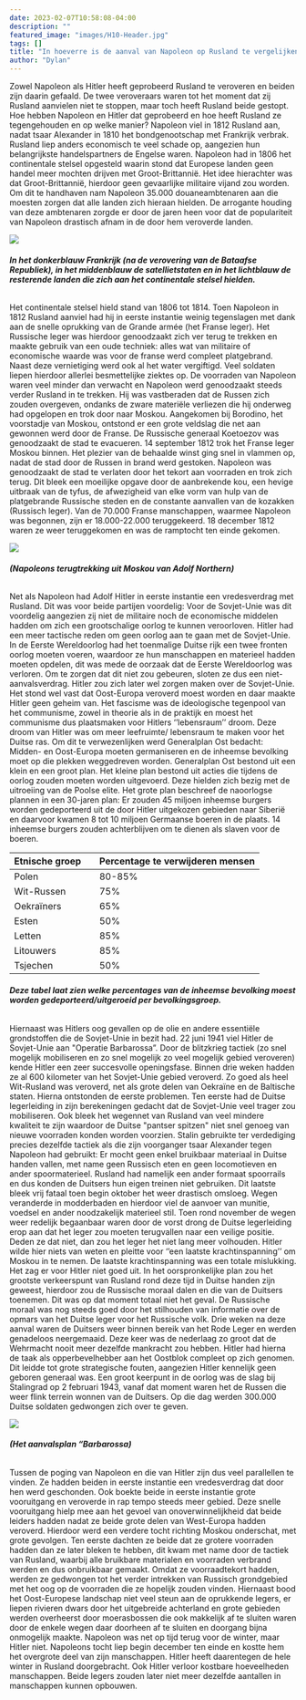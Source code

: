 ```yaml
---
date: 2023-02-07T10:58:08-04:00
description: ""
featured_image: "images/H10-Header.jpg"
tags: []
title: "In hoeverre is de aanval van Napoleon op Rusland te vergelijken met de veroveringspoging van Hitler op Rusland?"
author: "Dylan"
---
```


Zowel Napoleon als Hitler heeft geprobeerd Rusland te veroveren en beiden zijn daarin gefaald. De twee veroveraars waren tot het moment dat zij Rusland aanvielen niet te stoppen, maar toch heeft Rusland beide gestopt. Hoe hebben Napoleon en Hitler dat geprobeerd en hoe heeft Rusland ze tegengehouden en op welke manier? 
Napoleon viel in 1812 Rusland aan, nadat tsaar Alexander in 1810 het bondgenootschap met Frankrijk verbrak. Rusland liep anders economisch te veel schade op, aangezien hun belangrijkste handelspartners de Engelse waren. Napoleon had in 1806 het continentale stelsel opgesteld waarin stond dat Europese landen geen handel meer mochten drijven met Groot-Brittannië. Het idee hierachter was dat Groot-Brittannië, hierdoor geen gevaarlijke militaire vijand zou worden. Om dit te handhaven nam Napoleon 35.000 douaneambtenaren aan die moesten zorgen dat alle landen zich hieraan hielden. De arrogante houding van deze ambtenaren zorgde er door de jaren heen voor dat de populariteit van Napoleon drastisch afnam in de door hem veroverde landen.

![](/images/H10-1.png)

###### **_In het donkerblauw Frankrijk (na de verovering van de Bataafse Republiek), in het middenblauw de satellietstaten en in het lichtblauw de resterende landen die zich aan het continentale stelsel hielden._**
 
Het continentale stelsel hield stand van 1806 tot 1814. Toen Napoleon in 1812 Rusland aanviel had hij in eerste instantie weinig tegenslagen met dank aan de snelle oprukking van de Grande armée (het Franse leger). Het Russische leger was hierdoor genoodzaakt zich ver terug te trekken en maakte gebruik van een oude techniek: alles wat van militaire of economische waarde was voor de franse werd compleet platgebrand. Naast deze vernietiging werd ook al het water vergiftigd. Veel soldaten liepen hierdoor allerlei besmettelijke ziektes op. De voorraden van Napoleon waren veel minder dan verwacht en Napoleon werd genoodzaakt steeds verder Rusland in te trekken. Hij was vastberaden dat de Russen zich zouden overgeven, ondanks de zware materiële verliezen die hij onderweg had opgelopen en trok door naar Moskou. Aangekomen bij Borodino, het voorstadje van Moskou, ontstond er een grote veldslag die net aan gewonnen werd door de Franse. De Russische generaal Koetoezov was genoodzaakt de stad te evacueren.  14 september 1812 trok het Franse leger Moskou binnen. Het plezier van de behaalde winst ging snel in vlammen op, nadat de stad door de Russen in brand werd gestoken. Napoleon was genoodzaakt de stad te verlaten door het tekort aan voorraden en trok zich terug. Dit bleek een moeilijke opgave door de aanbrekende kou, een hevige uitbraak van de tyfus, de afwezigheid van elke vorm van hulp van de platgebrande Russische steden en de constante aanvallen van de kozakken (Russisch leger). Van de 70.000 Franse manschappen, waarmee Napoleon was begonnen, zijn er 18.000-22.000 teruggekeerd. 18 december 1812 waren ze weer teruggekomen en was de ramptocht ten einde gekomen.

![](/images/H10-2.jpg)
###### **_(Napoleons terugtrekking uit Moskou van Adolf Northern)_**


Net als Napoleon had Adolf Hitler in eerste instantie een vredesverdrag met Rusland. Dit was voor beide partijen voordelig:
Voor de Sovjet-Unie was dit voordelig aangezien zij niet de militaire noch de economische middelen hadden om zich een grootschalige oorlog te kunnen veroorloven. Hitler had een meer tactische reden om geen oorlog aan te gaan met de Sovjet-Unie. In de Eerste Wereldoorlog had het toenmalige Duitse rijk een twee fronten oorlog moeten voeren, waardoor ze hun manschappen en materieel hadden moeten opdelen, dit was mede de oorzaak dat de Eerste Wereldoorlog was verloren. Om te zorgen dat dit niet zou gebeuren, sloten ze dus een niet-aanvalsverdrag. Hitler zou zich later wel zorgen maken over de Sovjet-Unie. Het stond wel vast dat Oost-Europa veroverd moest worden en daar maakte Hitler geen geheim van. Het fascisme was de ideologische tegenpool van het communisme, zowel in theorie als in de praktijk en moest het communisme dus plaatsmaken voor Hitlers ‘’lebensraum’’ droom. Deze droom van Hitler was om meer leefruimte/ lebensraum te maken voor het Duitse ras. Om dit te verwezenlijken werd Generalplan Ost bedacht: Midden- en Oost-Europa moeten germaniseren en de inheemse bevolking moet op die plekken weggedreven worden. Generalplan Ost bestond uit een klein en een groot plan. Het kleine plan bestond uit acties die tijdens de oorlog zouden moeten worden uitgevoerd. Deze hielden zich bezig met de uitroeiing van de Poolse elite. Het grote plan beschreef de naoorlogse plannen in een 30-jaren plan: Er zouden 45 miljoen inheemse burgers worden gedeporteerd uit de door Hitler uitgekozen gebieden naar Siberië en daarvoor kwamen 8 tot 10 miljoen Germaanse boeren in de plaats. 14 inheemse burgers zouden achterblijven om te dienen als slaven voor de boeren.



| Etnische groep 	|  	| Percentage te verwijderen mensen 	|
|----------------	|---|------	|
| Polen           	|  	| 80-85%    	|
| Wit-Russen           	|  	| 75%     	|
| Oekraïners          	|  	| 65%     	|
| Esten          	|  	| 50%     	|
| Letten          	|  	| 85%     	|
| Litouwers           	|  	| 85%     	|
| Tsjechen           	|  	| 50%     	|

###### **_Deze tabel laat zien welke percentages van de inheemse bevolking moest worden gedeporteerd/uitgeroeid per bevolkingsgroep._**

 Hiernaast was Hitlers oog gevallen op de olie en andere essentiële grondstoffen die de Sovjet-Unie in bezit had. 22 juni 1941 viel Hitler de Sovjet-Unie aan "Operatie Barbarossa”. Door de blitzkrieg tactiek (zo snel mogelijk mobiliseren en zo snel mogelijk zo veel mogelijk gebied veroveren) kende Hitler een zeer succesvolle openingsfase. Binnen drie weken hadden ze al 600 kilometer van het Sovjet-Unie gebied veroverd.  Zo goed als heel Wit-Rusland was veroverd, net als grote delen van Oekraïne en de Baltische staten. Hierna ontstonden de eerste problemen. Ten eerste had de Duitse legerleiding in zijn berekeningen gedacht dat de Sovjet-Unie veel trager zou mobiliseren. Ook bleek het wegennet van Rusland van veel mindere kwaliteit te zijn waardoor de Duitse "pantser spitzen" niet snel genoeg van nieuwe voorraden konden worden voorzien. Stalin gebruikte ter verdediging precies dezelfde tactiek als die zijn voorganger tsaar Alexander tegen Napoleon had gebruikt: Er mocht geen enkel bruikbaar materiaal in Duitse handen vallen, met name geen Russisch eten en geen locomotieven en ander spoormaterieel. Rusland had namelijk een ander formaat spoorrails en dus konden de Duitsers hun eigen treinen niet gebruiken. Dit laatste bleek vrij fataal toen begin oktober het weer drastisch omsloeg. Wegen veranderde in modderbaden en hierdoor viel de aanvoer van munitie, voedsel en ander noodzakelijk materieel stil. Toen rond november de wegen weer redelijk begaanbaar waren door de vorst drong de Duitse legerleiding erop aan dat het leger zou moeten terugvallen naar een veilige positie. Deden ze dat niet, dan zou het leger het niet lang meer volhouden. Hitler wilde hier niets van weten en pleitte voor ‘’een laatste krachtinspanning’’ om Moskou in te nemen. De laatste krachtinspanning was een totale mislukking. Het zag er voor Hitler niet goed uit. In het oorspronkelijke plan zou het grootste verkeerspunt van Rusland rond deze tijd in Duitse handen zijn geweest, hierdoor zou de Russische moraal dalen en die van de Duitsers toenemen. Dit was op dat moment totaal niet het geval. De Russische moraal was nog steeds goed door het stilhouden van informatie over de opmars van het Duitse leger voor het Russische volk. Drie weken na deze aanval waren de Duitsers weer binnen bereik van het Rode Leger en werden genadeloos neergemaaid. Deze keer was de nederlaag zo groot dat de Wehrmacht nooit meer dezelfde mankracht zou hebben. Hitler had hierna de taak als opperbevelhebber aan het Oostblok compleet op zich genomen. Dit leidde tot grote strategische fouten, aangezien Hitler kennelijk geen geboren generaal was. Een groot keerpunt in de oorlog was de slag bij Stalingrad op 2 februari 1943, vanaf dat moment waren het de Russen die weer flink terrein wonnen van de Duitsers. Op die dag werden 300.000 Duitse soldaten gedwongen zich over te geven.  

 ![](/images/H10-3.jpg)  
###### **_(Het aanvalsplan “Barbarossa)_**

Tussen de poging van Napoleon en die van Hitler zijn dus veel parallellen te vinden. Ze hadden beiden in eerste instantie een vredesverdrag dat door hen werd geschonden. Ook boekte beide in eerste instantie grote vooruitgang en veroverde in rap tempo steeds meer gebied. Deze snelle vooruitgang hielp mee aan het gevoel van onoverwinnelijkheid dat beide leiders hadden nadat ze beide grote delen van West-Europa hadden veroverd. Hierdoor werd een verdere tocht richting Moskou onderschat, met grote gevolgen. Ten eerste dachten ze beide dat ze grotere voorraden hadden dan ze later bleken te hebben, dit kwam met name door de tactiek van Rusland, waarbij alle bruikbare materialen en voorraden verbrand werden en dus onbruikbaar gemaakt. Omdat ze voorraadtekort hadden, werden ze gedwongen tot het verder intrekken van Russisch grondgebied met het oog op de voorraden die ze hopelijk zouden vinden. Hiernaast bood het Oost-Europese landschap niet veel steun aan de oprukkende legers, er liepen rivieren dwars door het uitgebreide achterland en grote gebieden werden overheerst door moerasbossen die ook makkelijk af te sluiten waren door de enkele wegen daar doorheen af te sluiten en doorgang bijna onmogelijk maakte. Napoleon was net op tijd terug voor de winter, maar Hitler niet. Napoleons tocht liep begin december ten einde en kostte hem het overgrote deel van zijn manschappen. Hitler heeft daarentegen de hele winter in Rusland doorgebracht. Ook Hitler verloor kostbare hoeveelheden manschappen. Beide legers zouden later niet meer dezelfde aantallen in manschappen kunnen opbouwen.

 
